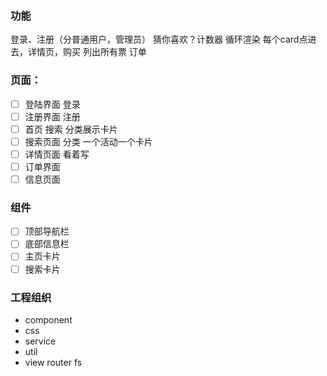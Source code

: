 ### 功能
登录、注册（分普通用户，管理员）
猜你喜欢？计数器
循环渲染
每个card点进去，详情页，购买
列出所有票
订单

### 页面：
- [ ] 登陆界面
登录
- [ ] 注册界面
注册
- [ ] 首页
搜索
分类展示卡片
- [ ] 搜索页面
分类
一个活动一个卡片
- [ ] 详情页面
看着写
- [ ] 订单界面
- [ ] 信息页面
### 组件
- [ ] 顶部导航栏
- [ ] 底部信息栏
- [ ] 主页卡片
- [ ] 搜索卡片

### 工程组织
- component
- css
- service
- util
- view
router
fs
